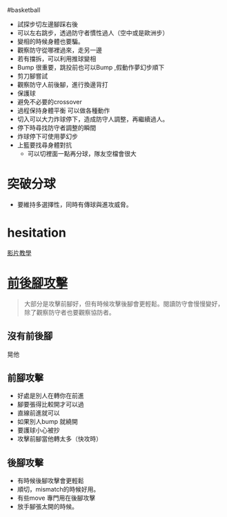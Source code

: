 #basketball 

-   試探步切左邊腳踩右後
-   可以左右跳步，透過防守者慣性過人（空中或是歐洲步）
-   變相的時候身體也要騙。
-   觀察防守從哪裡過來，走另一邊
-   若有擋拆，可以利用推球變相
-   Bump 很重要，跳投前也可以Bump ,假動作夢幻步順下
-   剪刀腳嘗試
-   觀察防守人前後腳，進行換邊背打
-   保護球
-   避免不必要的crossover
-   過程保持身體平衡 可以做各種動作
-   切入可以大力炸球停下，造成防守人調整，再繼續過人。
-   停下時尋找防守者調整的瞬間
-   炸球停下可使用夢幻步
-   上籃要找尋身體對抗
	-   可以切裡面一點再分球，隊友空檔會很大

# 突破分球
- 要維持多選擇性，同時有傳球與進攻威脅。

# hesitation
[影片教學](https://www.youtube.com/watch?v=Vku2KV-eQEY&feature=youtu.be)

# [前後腳攻擊](https://www.youtube.com/watch?v=lEaIPPTLPP0)
> 大部分是攻擊前腳好，但有時候攻擊後腳會更輕鬆。閱讀防守會慢慢變好，除了觀察防守者也要觀察協防者。

## 沒有前後腳
晃他

## 前腳攻擊
-   好處是別人在轉你在前進
-   腳要張得比較開才可以過
-   直線前進就可以
-   如果別人bump 就繞開
-   要護球小心被抄
-   攻擊前腳當他轉太多（快攻時）

## 後腳攻擊
-   有時候後腳攻擊會更輕鬆
-   順切，mismatch的時候好用。
-   有些move 專門用在後腳攻擊
-   放手腳張太開的時候。